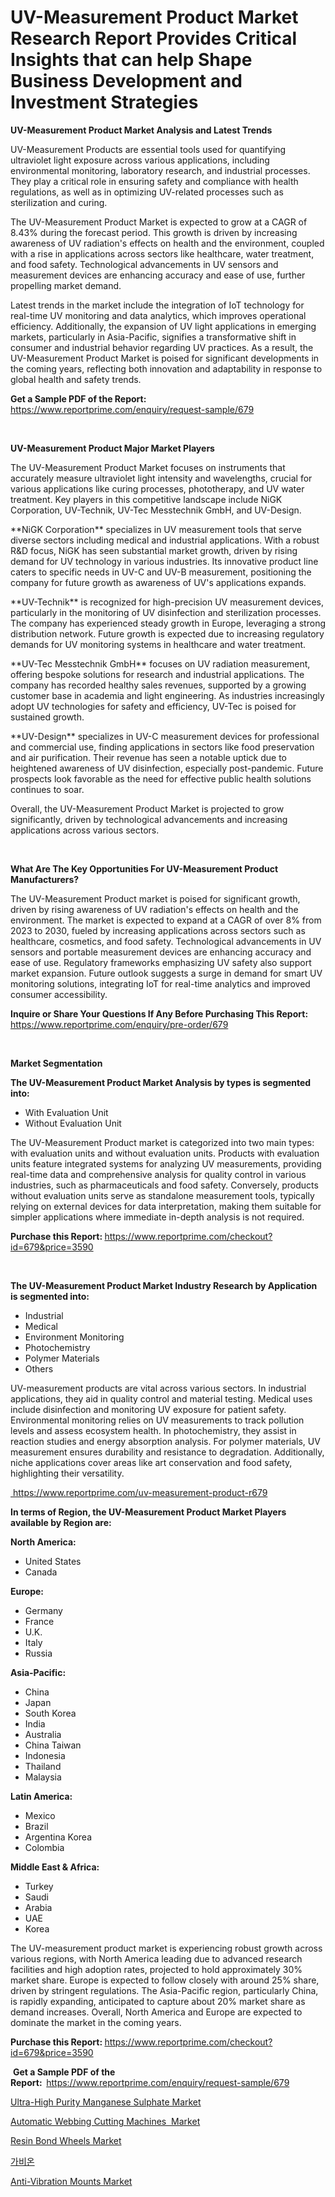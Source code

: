 <p><h1>UV-Measurement Product Market Research Report Provides Critical Insights that can help Shape Business Development and Investment Strategies</h1></p><p><strong>UV-Measurement Product Market Analysis and Latest Trends</strong></p>
<p><p>UV-Measurement Products are essential tools used for quantifying ultraviolet light exposure across various applications, including environmental monitoring, laboratory research, and industrial processes. They play a critical role in ensuring safety and compliance with health regulations, as well as in optimizing UV-related processes such as sterilization and curing.</p><p>The UV-Measurement Product Market is expected to grow at a CAGR of 8.43% during the forecast period. This growth is driven by increasing awareness of UV radiation's effects on health and the environment, coupled with a rise in applications across sectors like healthcare, water treatment, and food safety. Technological advancements in UV sensors and measurement devices are enhancing accuracy and ease of use, further propelling market demand.</p><p>Latest trends in the market include the integration of IoT technology for real-time UV monitoring and data analytics, which improves operational efficiency. Additionally, the expansion of UV light applications in emerging markets, particularly in Asia-Pacific, signifies a transformative shift in consumer and industrial behavior regarding UV practices. As a result, the UV-Measurement Product Market is poised for significant developments in the coming years, reflecting both innovation and adaptability in response to global health and safety trends.</p></p>
<p><strong>Get a Sample PDF of the Report:&nbsp;</strong> <a href="https://www.reportprime.com/enquiry/request-sample/679">https://www.reportprime.com/enquiry/request-sample/679</a></p>
<p>&nbsp;</p>
<p><strong>UV-Measurement Product Major Market Players</strong></p>
<p><p>The UV-Measurement Product Market focuses on instruments that accurately measure ultraviolet light intensity and wavelengths, crucial for various applications like curing processes, phototherapy, and UV water treatment. Key players in this competitive landscape include NiGK Corporation, UV-Technik, UV-Tec Messtechnik GmbH, and UV-Design.</p><p>**NiGK Corporation** specializes in UV measurement tools that serve diverse sectors including medical and industrial applications. With a robust R&D focus, NiGK has seen substantial market growth, driven by rising demand for UV technology in various industries. Its innovative product line caters to specific needs in UV-C and UV-B measurement, positioning the company for future growth as awareness of UV's applications expands.</p><p>**UV-Technik** is recognized for high-precision UV measurement devices, particularly in the monitoring of UV disinfection and sterilization processes. The company has experienced steady growth in Europe, leveraging a strong distribution network. Future growth is expected due to increasing regulatory demands for UV monitoring systems in healthcare and water treatment.</p><p>**UV-Tec Messtechnik GmbH** focuses on UV radiation measurement, offering bespoke solutions for research and industrial applications. The company has recorded healthy sales revenues, supported by a growing customer base in academia and light engineering. As industries increasingly adopt UV technologies for safety and efficiency, UV-Tec is poised for sustained growth.</p><p>**UV-Design** specializes in UV-C measurement devices for professional and commercial use, finding applications in sectors like food preservation and air purification. Their revenue has seen a notable uptick due to heightened awareness of UV disinfection, especially post-pandemic. Future prospects look favorable as the need for effective public health solutions continues to soar.</p><p>Overall, the UV-Measurement Product Market is projected to grow significantly, driven by technological advancements and increasing applications across various sectors.</p></p>
<p>&nbsp;</p>
<p><strong>What Are The Key Opportunities For UV-Measurement Product Manufacturers?</strong></p>
<p><p>The UV-Measurement Product market is poised for significant growth, driven by rising awareness of UV radiation's effects on health and the environment. The market is expected to expand at a CAGR of over 8% from 2023 to 2030, fueled by increasing applications across sectors such as healthcare, cosmetics, and food safety. Technological advancements in UV sensors and portable measurement devices are enhancing accuracy and ease of use. Regulatory frameworks emphasizing UV safety also support market expansion. Future outlook suggests a surge in demand for smart UV monitoring solutions, integrating IoT for real-time analytics and improved consumer accessibility.</p></p>
<p><strong>Inquire or Share Your Questions If Any Before Purchasing This Report:</strong> <a href="https://www.reportprime.com/enquiry/pre-order/679">https://www.reportprime.com/enquiry/pre-order/679</a></p>
<p>&nbsp;</p>
<p><strong>Market Segmentation</strong></p>
<p><strong>The UV-Measurement Product Market Analysis by types is segmented into:</strong></p>
<p><ul><li>With Evaluation Unit</li><li>Without Evaluation Unit</li></ul></p>
<p><p>The UV-Measurement Product market is categorized into two main types: with evaluation units and without evaluation units. Products with evaluation units feature integrated systems for analyzing UV measurements, providing real-time data and comprehensive analysis for quality control in various industries, such as pharmaceuticals and food safety. Conversely, products without evaluation units serve as standalone measurement tools, typically relying on external devices for data interpretation, making them suitable for simpler applications where immediate in-depth analysis is not required.</p></p>
<p><strong>Purchase this Report:&nbsp;</strong><a href="https://www.reportprime.com/checkout?id=679&price=3590">https://www.reportprime.com/checkout?id=679&price=3590</a></p>
<p>&nbsp;</p>
<p><strong>The UV-Measurement Product Market Industry Research by Application is segmented into:</strong></p>
<p><ul><li>Industrial</li><li>Medical</li><li>Environment Monitoring</li><li>Photochemistry</li><li>Polymer Materials</li><li>Others</li></ul></p>
<p><p>UV-measurement products are vital across various sectors. In industrial applications, they aid in quality control and material testing. Medical uses include disinfection and monitoring UV exposure for patient safety. Environmental monitoring relies on UV measurements to track pollution levels and assess ecosystem health. In photochemistry, they assist in reaction studies and energy absorption analysis. For polymer materials, UV measurement ensures durability and resistance to degradation. Additionally, niche applications cover areas like art conservation and food safety, highlighting their versatility.</p></p>
<p><a href="https://www.reportprime.com/uv-measurement-product-r679">&nbsp;https://www.reportprime.com/uv-measurement-product-r679</a></p>
<p><strong>In terms of Region, the UV-Measurement Product Market Players available by Region are:</strong></p>
<p>
    <p> <strong> North America: </strong>
        <ul>
            <li>United States</li>
            <li>Canada</li>
        </ul>
        </p> 
    <p> <strong> Europe: </strong>
        <ul>
            <li>Germany</li>
            <li>France</li>
            <li>U.K.</li>
            <li>Italy</li>
            <li>Russia</li>
        </ul>
        </p> 
    <p> <strong> Asia-Pacific: </strong>
        <ul>
            <li>China</li>
            <li>Japan</li>
            <li>South Korea</li>
            <li>India</li>
            <li>Australia</li>
            <li>China Taiwan</li>
            <li>Indonesia</li>
            <li>Thailand</li>
            <li>Malaysia</li>
        </ul>
        </p> 
    <p> <strong> Latin America: </strong>
        <ul>
            <li>Mexico</li>
            <li>Brazil</li>
            <li>Argentina Korea</li>
            <li>Colombia</li>
        </ul>
        </p> 
    <p> <strong> Middle East & Africa: </strong>
        <ul>
            <li>Turkey</li>
            <li>Saudi</li>
            <li>Arabia</li>
            <li>UAE</li>
            <li>Korea</li>
        </ul>
    </p>
    </p>
<p><p>The UV-measurement product market is experiencing robust growth across various regions, with North America leading due to advanced research facilities and high adoption rates, projected to hold approximately 30% market share. Europe is expected to follow closely with around 25% share, driven by stringent regulations. The Asia-Pacific region, particularly China, is rapidly expanding, anticipated to capture about 20% market share as demand increases. Overall, North America and Europe are expected to dominate the market in the coming years.</p></p>
<p><strong>Purchase this Report: </strong><a href="https://www.reportprime.com/checkout?id=679&price=3590">https://www.reportprime.com/checkout?id=679&price=3590</a></p>
<p>&nbsp;<strong>Get a Sample PDF of the Report:&nbsp;&nbsp;</strong><a href="https://www.reportprime.com/enquiry/request-sample/679">https://www.reportprime.com/enquiry/request-sample/679</a></p>
<p><strong></strong></p>
<p><p><a href="https://github.com/PeterParrish5/Market-Research-Report-List-6/blob/main/ultra-high-purity-manganese-sulphate-market.md">Ultra-High Purity Manganese Sulphate Market</a></p><p><a href="https://medium.com/@kimzemlak/automatic-webbing-cutting-machines-market-a-global-and-regional-analysis-focus-on-region-72dfbd90e5b8">Automatic Webbing Cutting Machines  Market</a></p><p><a href="https://medium.com/@kimzemlak/comprehensive-analysis-of-the-global-resin-bond-wheels-market-growth-trends-market-forecasts-d1a868ca8c10">Resin Bond Wheels Market</a></p><p><a href="https://medium.com/@carlosdytouglas8907667/%EA%B0%80%EB%B9%84%EC%98%A8-%EC%8B%9C%EC%9E%A5-%EA%B8%80%EB%A1%9C%EB%B2%8C-%EC%8B%9C%EC%9E%A5-%EB%8F%99%ED%96%A5-%EB%B0%8F-%EC%8B%9C%EC%9E%A5-%EC%A0%84%EB%A7%9D-2024-2031-98df638ccc0f">가비온</a></p><p><a href="https://www.linkedin.com/pulse/anti-vibration-mounts-market-overview-regional-outlook-competitive-2arsf?trackingId=6nxMTDM2QkuL3N31AK%2BxXA%3D%3D">Anti-Vibration Mounts Market</a></p></p>